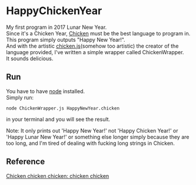 # HappyChickenYear
My first program in 2017 Lunar New Year.  
Since it's a Chicken Year, [Chicken](https://esolangs.org/wiki/Chicken) must be the best language to program in.  
This program simply outputs "Happy New Year!".  
And with the artistic [chicken.js](http://torso.me/chicken.js)(somehow too artistic) the creator of the language provided, I've written a simple wrapper called ChickenWrapper.  
It sounds delicious.

## Run
You have to have [node](https://nodejs.org) installed.  
Simply run:
```
node ChickenWrapper.js HappyNewYear.chicken
```
in your terminal and you will see the result.

Note: It only prints out 'Happy New Year!' not 'Happy Chicken Year!' or 'Happy Lunar New Year!' or something else longer simply because they are too long, and I'm tired of dealing with fucking long strings in Chicken.

## Reference
[Chicken chicken chicken: chicken chicken](http://torso.me/chicken)
